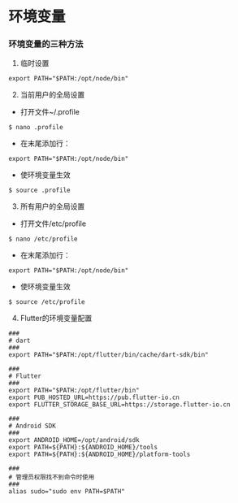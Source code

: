 # 环境变量

### 环境变量的三种方法

1. 临时设置
```linux
export PATH="$PATH:/opt/node/bin"
```

2. 当前用户的全局设置
+ 打开文件~/.profile
```linux
$ nano .profile
```
+ 在末尾添加行：
```linux
export PATH="$PATH:/opt/node/bin"
```
+ 使环境变量生效
```linux
$ source .profile
```

3. 所有用户的全局设置
+ 打开文件/etc/profile
```linux
$ nano /etc/profile
```
+ 在末尾添加行：
```linux
export PATH="$PATH:/opt/node/bin"
```
+ 使环境变量生效
```linux
$ source /etc/profile
```

4. Flutter的环境变量配置
```linux
###
# dart
###
export PATH="$PATH:/opt/flutter/bin/cache/dart-sdk/bin"

###
# Flutter
###
export PATH="$PATH:/opt/flutter/bin"
export PUB_HOSTED_URL=https://pub.flutter-io.cn
export FLUTTER_STORAGE_BASE_URL=https://storage.flutter-io.cn

###
# Android SDK
###
export ANDROID_HOME=/opt/android/sdk
export PATH=${PATH}:${ANDROID_HOME}/tools
export PATH=${PATH}:${ANDROID_HOME}/platform-tools

###
# 管理员权限找不到命令时使用
###
alias sudo="sudo env PATH=$PATH"
```